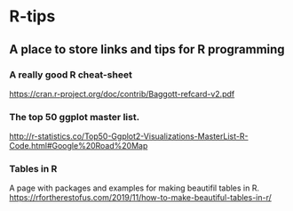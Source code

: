 # R-tips
## A place to store links and tips for R programming

### A really good R cheat-sheet
https://cran.r-project.org/doc/contrib/Baggott-refcard-v2.pdf

### The top 50 ggplot master list. 
http://r-statistics.co/Top50-Ggplot2-Visualizations-MasterList-R-Code.html#Google%20Road%20Map

### Tables in R

A page with packages and examples for making beautifil tables in R.  
https://rfortherestofus.com/2019/11/how-to-make-beautiful-tables-in-r/

